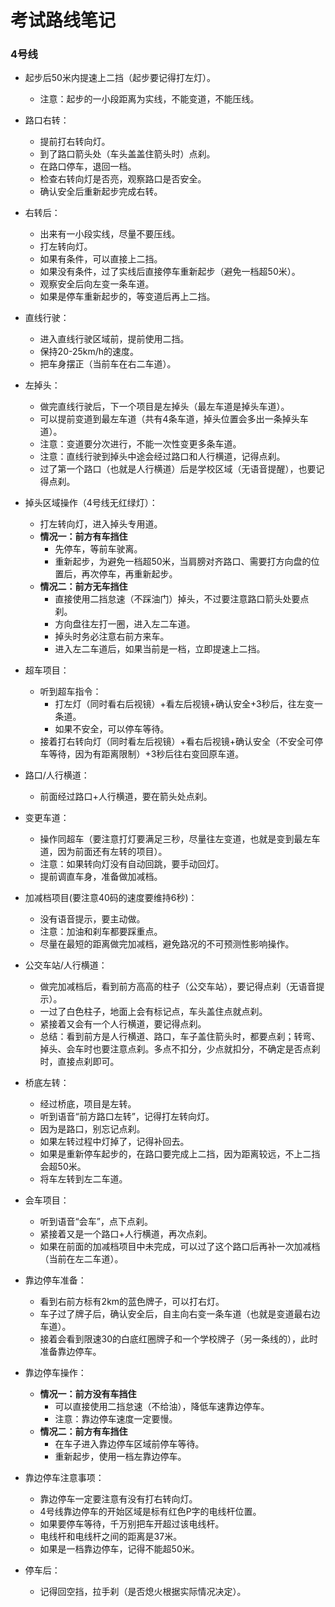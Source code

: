 # 考试路线笔记

### 4号线

- 起步后50米内提速上二挡（起步要记得打左灯）。
  - 注意：起步的一小段距离为实线，不能变道，不能压线。

- 路口右转：
  - 提前打右转向灯。
  - 到了路口箭头处（车头盖盖住箭头时）点刹。
  - 在路口停车，退回一档。
  - 检查右转向灯是否亮，观察路口是否安全。
  - 确认安全后重新起步完成右转。

- 右转后：
  - 出来有一小段实线，尽量不要压线。
  - 打左转向灯。
  - 如果有条件，可以直接上二挡。
  - 如果没有条件，过了实线后直接停车重新起步（避免一档超50米）。
  - 观察安全后向左变一条车道。
  - 如果是停车重新起步的，等变道后再上二挡。

- 直线行驶：
  - 进入直线行驶区域前，提前使用二挡。
  - 保持20-25km/h的速度。
  - 把车身摆正（当前车在右二车道）。

- 左掉头：
  - 做完直线行驶后，下一个项目是左掉头（最左车道是掉头车道）。
  - 可以提前变道到最左车道（共有4条车道，掉头位置会多出一条掉头车道）。
  - 注意：变道要分次进行，不能一次性变更多条车道。
  - 注意：直线行驶到掉头中途会经过路口和人行横道，记得点刹。
  - 过了第一个路口（也就是人行横道）后是学校区域（无语音提醒），也要记得点刹。

- 掉头区域操作（4号线无红绿灯）：
  - 打左转向灯，进入掉头专用道。
  - **情况一：前方有车挡住**
    - 先停车，等前车驶离。
    - 重新起步，为避免一档超50米，当肩膀对齐路口、需要打方向盘的位置后，再次停车，再重新起步。
  - **情况二：前方无车挡住**
    - 直接使用二挡怠速（不踩油门）掉头，不过要注意路口箭头处要点刹。
    - 方向盘往左打一圈，进入左二车道。
    - 掉头时务必注意右前方来车。
    - 进入左二车道后，如果当前是一档，立即提速上二挡。

- 超车项目：
  - 听到超车指令：
    - 打左灯（同时看右后视镜）+看左后视镜+确认安全+3秒后，往左变一条道。
    - 如果不安全，可以停车等待。
  - 接着打右转向灯（同时看左后视镜）+看右后视镜+确认安全（不安全可停车等待，因为有距离限制）+3秒后往右变回原车道。

- 路口/人行横道：
  - 前面经过路口+人行横道，要在箭头处点刹。

- 变更车道：
  - 操作同超车（要注意打灯要满足三秒，尽量往左变道，也就是变到最左车道，因为前面还有左转的项目）。
  - 注意：如果转向灯没有自动回跳，要手动回灯。
  - 提前调直车身，准备做加减档。

- 加减档项目(要注意40码的速度要维持6秒)：
  - 没有语音提示，要主动做。
  - 注意：加油和刹车都要踩重点。
  - 尽量在最短的距离做完加减档，避免路况的不可预测性影响操作。

- 公交车站/人行横道：
  - 做完加减档后，看到前方高高的柱子（公交车站），要记得点刹（无语音提示）。
  - 一过了白色柱子，地面上会有标记点，车头盖住点就点刹。
  - 紧接着又会有一个人行横道，要记得点刹。
  - 总结：看到前方是人行横道、路口，车子盖住箭头时，都要点刹；转弯、掉头、会车时也要注意点刹。多点不扣分，少点就扣分，不确定是否点刹时，直接点刹即可。

- 桥底左转：
  - 经过桥底，项目是左转。
  - 听到语音“前方路口左转”，记得打左转向灯。
  - 因为是路口，别忘记点刹。
  - 如果左转过程中灯掉了，记得补回去。
  - 如果是重新停车起步的，在路口要完成上二挡，因为距离较远，不上二挡会超50米。
  - 将车左转到左二车道。

- 会车项目：
  - 听到语音“会车”，点下点刹。
  - 紧接着又是一个路口+人行横道，再次点刹。
  - 如果在前面的加减档项目中未完成，可以过了这个路口后再补一次加减档（当前在左二车道）。

- 靠边停车准备：
  - 看到右前方标有2km的蓝色牌子，可以打右灯。
  - 车子过了牌子后，确认安全后，自主向右变一条车道（也就是变道最右边车道）。
  - 接着会看到限速30的白底红圈牌子和一个学校牌子（另一条线的），此时准备靠边停车。

- 靠边停车操作：
  - **情况一：前方没有车挡住**
    - 可以直接使用二挡怠速（不给油），降低车速靠边停车。
    - 注意：靠边停车速度一定要慢。
  - **情况二：前方有车挡住**
    - 在车子进入靠边停车区域前停车等待。
    - 重新起步，使用一档左靠边停车。

- 靠边停车注意事项：
  - 靠边停车一定要注意有没有打右转向灯。
  - 4号线靠边停车的开始区域是标有红色P字的电线杆位置。
  - 如果要停车等待，千万别把车开超过该电线杆。
  - 电线杆和电线杆之间的距离是37米。
  - 如果是一档靠边停车，记得不能超50米。

- 停车后：
  - 记得回空挡，拉手刹（是否熄火根据实际情况决定）。







